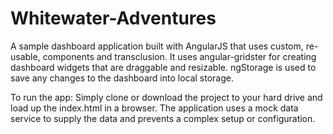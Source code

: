 # Whitewater-Adventures
A sample dashboard application built with AngularJS that uses custom, re-usable, components and transclusion. 
It uses angular-gridster for creating dashboard widgets that are draggable and resizable. ngStorage is used to save
any changes to the dashboard into local storage.

To run the app: 
Simply clone or download the project to your hard drive and load up the index.html in a browser.
The application uses a mock data service to supply the data and prevents a complex setup or configuration.
